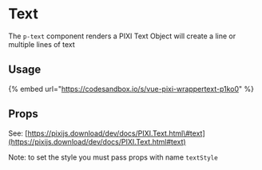 # Text

The `p-text` component renders a PIXI Text Object will create a line or multiple lines of text

## Usage

{% embed url="https://codesandbox.io/s/vue-pixi-wrappertext-p1ko0" %}

## Props

See: [https://pixijs.download/dev/docs/PIXI.Text.html\#text](https://pixijs.download/dev/docs/PIXI.Text.html#text)

Note: to set the style you must pass props with name `textStyle`

